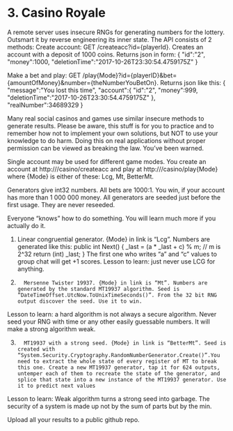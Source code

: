 # 3. Casino Royale

A remote server uses insecure RNGs for generating numbers for the lottery. Outsmart it by reverse engineering its inner state. The API consists of 2 methods:
Create account: GET /createacc?id={playerId}. Creates an account with a deposit of 1000 coins. Returns json in form:
{
        "id":"2",
        "money":1000,
        "deletionTime":"2017-10-26T23:30:54.4759175Z"
}
 
Make a bet and play: GET /play{Mode}?id={playerID}&bet={amountOfMoney}&number={theNumberYouBetOn}. Returns json like this:
{
        "message":"You lost this time",
        "account":{
               "id":"2",
               "money":999,
               "deletionTime":"2017-10-26T23:30:54.4759175Z"
        },
        "realNumber":34689329
}
 
Many real social casinos and games use similar insecure methods to generate results. Please be aware, this stuff is for you to practice and to remember how not to implement your own solutions, but NOT to use your knowledge to do harm. Doing this on real applications without proper permission can be viewed as breaking the law. You’ve been warned.
 
Single account may be used for different game modes. You create an account at
http://<host>/casino/createacc
and play at
http://<host>/casino/play{Mode} where {Mode} is either of these: Lcg, Mt, BetterMt.
 
Generators give int32 numbers. All bets are 1000:1. You win, if your account has more than 1 000 000 money. All generators are seeded just before the first usage. They are never reseeded.
 
Everyone “knows” how to do something. You will learn much more if you actually do it.
 
1.  Linear congruential generator. {Mode} in link is “Lcg”. Numbers are generated like this:
public int Next()
{
    _last = (a * _last + c) % m; // m is 2^32
    return (int) _last;
}
The first one who writes “a” and “c” values to group chat will get +1 scores.
Lesson to learn: just never use LCG for anything.
 
2.       Mersenne Twister 19937. {Mode} in link is “Mt”. Numbers are generated by the standard MT19937 algorithm. Seed is “DateTimeOffset.UtcNow.ToUnixTimeSeconds()”. From the 32 bit RNG output discover the seed. Use it to win.
Lesson to learn: a hard algorithm is not always a secure algorithm. Never seed your RNG with time or any other easily guessable numbers. It will make a strong algorithm weak.

3.       MT19937 with a strong seed. {Mode} in link is “BetterMt”. Seed is created with “System.Security.Cryptography.RandomNumberGenerator.Create()”.You need to extract the whole state of every register of MT to break this one. Create a new MT19937 generator, tap it for 624 outputs, untemper each of them to recreate the state of the generator, and splice that state into a new instance of the MT19937 generator. Use it to predict next values
Lesson to learn: Weak algorithm turns a strong seed into garbage. The security of a system is made up not by the sum of parts but by the min.

Upload all your results to a public github repo.
